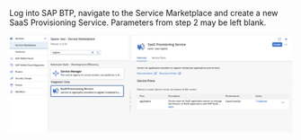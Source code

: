 Log into SAP BTP, navigate to the Service Marketplace and create a new SaaS Provisioning Service. Parameters from step 2 may be left blank.

![Registry](../screenshots/registry.png?raw=true "Optional Title")


